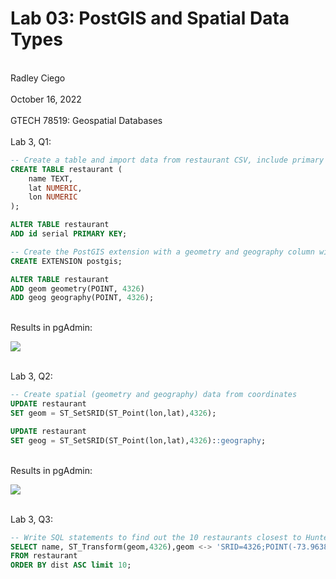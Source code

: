 # Lab 03: PostGIS and Spatial Data Types
<br> Radley Ciego <br>
<br> October 16, 2022 <br>
<br> GTECH 78519: Geospatial Databases <br>
<br> Lab 3, Q1: <br>

```sql
-- Create a table and import data from restaurant CSV, include primary key
CREATE TABLE restaurant (
    name TEXT,
    lat NUMERIC,
    lon NUMERIC
);

ALTER TABLE restaurant 
ADD id serial PRIMARY KEY;

-- Create the PostGIS extension with a geometry and geography column with subtype for points
CREATE EXTENSION postgis;

ALTER TABLE restaurant
ADD geom geometry(POINT, 4326)
ADD geog geography(POINT, 4326);
```

<br> Results in pgAdmin: <br>

![](img/)

<br> Lab 3, Q2: <br>

``` sql
-- Create spatial (geometry and geography) data from coordinates
UPDATE restaurant
SET geom = ST_SetSRID(ST_Point(lon,lat),4326);

UPDATE restaurant
SET geog = ST_SetSRID(ST_Point(lon,lat),4326)::geography;
```
<br> Results in pgAdmin: <br>

![](img/)

<br> Lab 3, Q3: <br>

```sql
-- Write SQL statements to find out the 10 restaurants closest to Hunter College main campus at 69th Street
SELECT name, ST_Transform(geom,4326),geom <-> 'SRID=4326;POINT(-73.963833 40.768444)'::geometry AS dist
FROM restaurant
ORDER BY dist ASC limit 10;
```